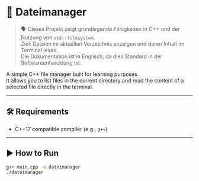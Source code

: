 # 📁 Dateimanager

> 🗣️ Dieses Projekt zeigt grundlegende Fähigkeiten in C++ und der Nutzung von `std::filesystem`.  
> Ziel: Dateien im aktuellen Verzeichnis anzeigen und deren Inhalt im Terminal lesen.  
> Die Dokumentation ist in Englisch, da dies Standard in der Softwareentwicklung ist.

A simple C++ file manager built for learning purposes.  
It allows you to list files in the current directory and read the content of a selected file directly in the terminal.

---

## 🛠️ Requirements

- C++17 compatible compiler (e.g., `g++`)

---

## ▶️ How to Run

```bash
g++ main.cpp -o dateimanager
./dateimanager

